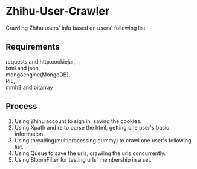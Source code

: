 # Zhihu-User-Crawler
Crawling Zhihu users' Info based on users' following list
## Requirements
requests and http.cookiejar,<br>
lxml and json,<br>
mongoengine(MongoDB),<br>
PIL,<br>
mmh3 and bitarray
## Process
1) Using Zhihu account to sign in, saving the cookies.<br>
2) Using Xpath and re to parse the html, getting one user's basic information.<br>
3) Using threading(multiprocessing.dummy) to crawl one user's following list.<br>
4) Using Queue to save the urls, crawling the urls concurrently.<br>
5) Using BloomFilter for testing urls' membership in a set.
